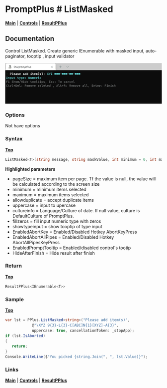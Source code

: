 # PromptPlus # ListMasked
[**Main**](index.md#help) | 
[**Controls**](index.md#apis) |
[**ResultPPlus**](resultpplus)

## Documentation
Control ListMasked. Create generic IEnumerable with masked input, auto-paginator, tooptip , input validator

![](./images/MaskedList.gif)

### Options

Not have options

### Syntax
[**Top**](#promptplus--listmasked)

```csharp
ListMasked<T>(string message, string maskValue, int minimum = 0, int maximum = int.MaxValue, bool uppercase = false, bool showInputType = true, bool fillzeros = false, CultureInfo? cultureInfo = null, int? pageSize = null, IList<Func<object, ValidationResult>> validators = null, bool enabledPromptTooltip = true, bool enabledAbortKey = true, bool enabledAbortAllPipes = true, bool hideAfterFinish = false, CancellationToken? cancellationToken = null)
```

**Highlighted parameters**
- pageSize = maximum item per page. Tf the value is null, the value will be calculated according to the screen size 
- minimum = minimum items selected
- maximum = maximum items selected
- allowduplicate = accept duplicate items
- uppercase = input to upercase
- cultureinfo = Language/Culture of date. If null value, culture is DefaultCulture of PromptPlus.
- fillzeros = fill input numeric type with zeros
- showtypeinput = show tooptip of type input 
- EnabledAbortKey = Enabled/Disabled Hotkey AbortKeyPress
- EnabledAbortAllPipes = Enabled/Disabled Hotkey AbortAllPipesKeyPress
- EnabledPromptTooltip = Enabled/disabled control´s tootip
- HideAfterFinish = Hide result after finish

### Return
[**Top**](#promptplus--listmasked)

```csharp
ResultPPlus<IEnumerable<T>>
```

### Sample
[**Top**](#promptplus--listmasked)


```csharp
var lst = PPlus.ListMasked<string>("Please add item(s)", 
            @"\XYZ 9{3}-L{3}-C[ABC]N{1}[XYZ]-A{3}", 
            uppercase: true, cancellationToken: _stopApp);
if (lst.IsAborted)
{
   return;
}
Console.WriteLine($"You picked {string.Join(", ", lst.Value)}");
```

### Links
[**Main**](index.md#help) | 
[**Controls**](index.md#apis) |
[**ResultPPlus**](resultpplus)
